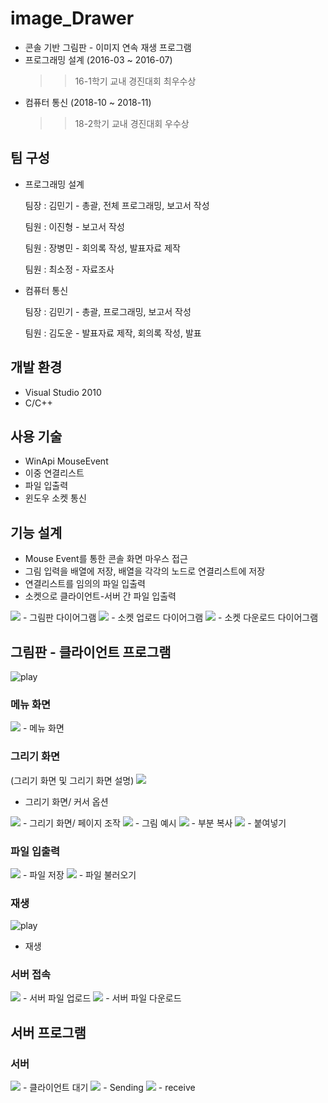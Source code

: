 # image_Drawer
- 콘솔 기반 그림판 - 이미지 연속 재생 프로그램
- 프로그래밍 설계 (2016-03 ~ 2016-07)
  >> 16-1학기 교내 경진대회 최우수상
- 컴퓨터 통신     (2018-10 ~ 2018-11)
  >> 18-2학기 교내 경진대회 우수상
## 팀 구성
- 프로그래밍 설계

  팀장 : 김민기 - 총괄, 전체 프로그래밍, 보고서 작성

  팀원 : 이진형 - 보고서 작성
         
  팀원 : 장병민 - 회의록 작성, 발표자료 제작
         
  팀원 : 최소정 - 자료조사

- 컴퓨터 통신

  팀장 : 김민기 - 총괄, 프로그래밍, 보고서 작성

  팀원 : 김도운 - 발표자료 제작, 회의록 작성, 발표

## 개발 환경
- Visual Studio 2010
- C/C++

## 사용 기술
- WinApi MouseEvent
- 이중 연결리스트
- 파일 입출력
- 윈도우 소켓 통신

## 기능 설계
- Mouse Event를 통한 콘솔 화면 마우스 접근
- 그림 입력을 배열에 저장, 배열을 각각의 노드로 연결리스트에 저장
- 연결리스트를 임의의 파일 입출력
- 소켓으로 클라이언트-서버 간 파일 입출력

<img src="https://github.com/cherrytomato1/image_Drawer/blob/master/readme/0_draw_diagram.png" />
- 그림판 다이어그램

<img src="https://github.com/cherrytomato1/image_Drawer/blob/master/readme/0_download_diagram.png" />
- 소켓 업로드 다이어그램

<img src="https://github.com/cherrytomato1/image_Drawer/blob/master/readme/0_download_diagram.png" />
- 소켓 다운로드 다이어그램

## 그림판 - 클라이언트 프로그램

![play](https://github.com/cherrytomato1/image_Drawer/blob/master/readme/4_play.gif)

### 메뉴 화면
<img src="https://github.com/cherrytomato1/image_Drawer/blob/master/readme/1_main.PNG" />
- 메뉴 화면

### 그리기 화면
(그리기 화면 및 그리기 화면 설명)
<img src="https://github.com/cherrytomato1/image_Drawer/blob/master/readme/2_draw_description_cursor.PNG" />
- 그리기 화면/ 커서 옵션

<img src="https://github.com/cherrytomato1/image_Drawer/blob/master/readme/2_draw_description_control.PNG" />
- 그리기 화면/ 페이지 조작

<img src="https://github.com/cherrytomato1/image_Drawer/blob/master/readme/2_draw2.PNG" />
- 그림 예시

<img src="https://github.com/cherrytomato1/image_Drawer/blob/master/readme/2_draw_copy_copy.PNG" />
- 부분 복사

<img src="https://github.com/cherrytomato1/image_Drawer/blob/master/readme/2_draw_copy_paste.PNG" />
- 붙여넣기

### 파일 입출력

<img src="https://github.com/cherrytomato1/image_Drawer/blob/master/readme/3_save_file.PNG" />
- 파일 저장

<img src="https://github.com/cherrytomato1/image_Drawer/blob/master/readme/3_load_file.PNG" />
- 파일 불러오기


### 재생
![play](https://github.com/cherrytomato1/image_Drawer/blob/master/readme/4_play.gif)
- 재생


### 서버 접속
<img src="https://github.com/cherrytomato1/image_Drawer/blob/master/readme/4_client_upload.PNG" />
- 서버 파일 업로드

<img src="https://github.com/cherrytomato1/image_Drawer/blob/master/readme/4_client_download.PNG" />
- 서버 파일 다운로드


## 서버 프로그램

### 서버
<img src="https://github.com/cherrytomato1/image_Drawer/blob/master/readme/5_server_waiting.PNG" />
- 클라이언트 대기

<img src="https://github.com/cherrytomato1/image_Drawer/blob/master/readme/5_server_send.PNG" />
- Sending

<img src="https://github.com/cherrytomato1/image_Drawer/blob/master/readme/5_server_receive.PNG" />
- receive





